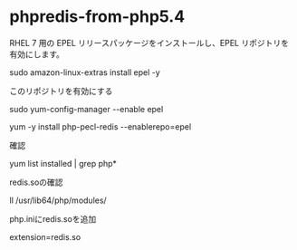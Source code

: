 # phpredis-from-php5.4


RHEL 7 用の EPEL リリースパッケージをインストールし、EPEL リポジトリを有効にします。

sudo amazon-linux-extras install epel -y

このリポジトリを有効にする

sudo yum-config-manager --enable epel

yum -y install php-pecl-redis --enablerepo=epel

確認

yum list installed | grep php*

redis.soの確認

ll /usr/lib64/php/modules/

php.iniにredis.soを追加

extension=redis.so








